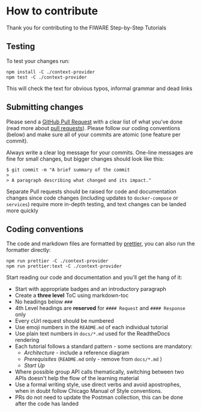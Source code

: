 # How to contribute

Thank you for contributing to the FIWARE Step-by-Step Tutorials


## Testing

To test your changes run:

```console
npm install -C ./context-provider
npm test -C ./context-provider
```

This will check the text for obvious typos, informal grammar and dead links

## Submitting changes

Please send a [GitHub Pull Request](https://github.com/Fiware/tutorials.Step-by-Step/pull/new/master) 
with a clear list of what you've done (read more about [pull requests](http://help.github.com/pull-requests/)). 
Please follow our coding conventions (below) and make sure all of your commits are atomic (one feature per commit).

Always write a clear log message for your commits. One-line messages are fine for small changes, but bigger 
changes should look like this:

```
$ git commit -m "A brief summary of the commit
> 
> A paragraph describing what changed and its impact."
```

Separate Pull requests should be raised for code and documentation changes since code changes (including updates 
to `docker-compose` or `services`) require more in-depth testing, and text changes can be landed more quickly

## Coding conventions

The code and markdown files are formatted by [prettier](https://prettier.io), you can also run the formatter directly:

```console
npm run prettier -C ./context-provider
npm run prettier:text -C ./context-provider
```

Start reading our code and documentation and you'll get the hang of it:

-   Start with appropriate badges and an introductory paragraph
-   Create a **three level** ToC using markdown-toc 
-   No headings below `###`
-   4th Level headings are **reserved** for `#### Request` and `#### Response` only
-   Every cUrl request should be numbered 
   -  Use emoji numbers in the `README.md` of each individual tutorial
   -  Use plain text numbers in `docs/*.md` used for the ReadtheDocs rendering
- Each tutorial follows a standard pattern - some sections are mandatory:
   -   *Architecture* - include a reference diagram
   -   *Prerequisites* (`README.md` only - remove from  `docs/*.md` )
   -   *Start Up*
- Where possible group API calls thematically, switching between two APIs doesn't help the flow of the learning material
- Use a formal writing style,  use direct verbs and avoid apostrophes, when in doubt follow 
  Chicago Manual of Style conventions.
- PRs do not need to update the Postman collection, this can be done after the code has landed


